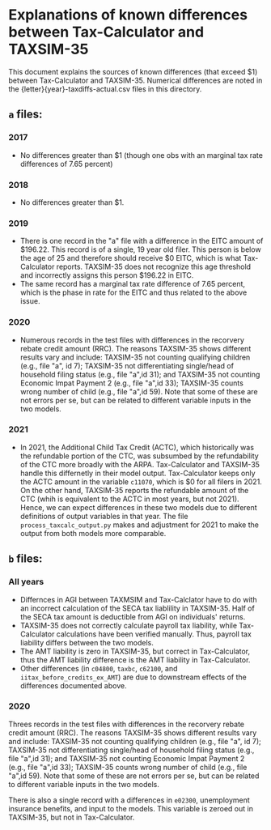 # Explanations of known differences between Tax-Calculator and TAXSIM-35

This document explains the sources of known differences (that exceed $1) between Tax-Calculator and TAXSIM-35.  Numerical differences are noted in the {letter}{year}-taxdiffs-actual.csv files in this directory.

## `a` files:
### 2017
* No differences greater than $1 (though one obs with an marginal tax rate differences of 7.65 percent)

### 2018
* No differences greater than $1.


### 2019
* There is one record in the "a" file with a difference in the EITC amount of $196.22.  This record is of a single, 19 year old filer.  This person is below the age of 25 and therefore should receive $0 EITC, which is what Tax-Calculator reports.  TAXSIM-35 does not recognize this age threshold and incorrectly assigns this person $196.22 in EITC.
* The same record has a marginal tax rate difference of 7.65 percent, which is the phase in rate for the EITC and thus related to the above issue.

### 2020
* Numerous records in the test files with differences in the recorvery rebate credit amount (RRC). The reasons TAXSIM-35 shows different results vary and include: TAXSIM-35 not counting qualifying children (e.g., file "a", id 7);  TAXSIM-35 not differentiating single/head of household filing status (e.g., file "a",id 31); and TAXSIM-35 not counting Economic Impat Payment 2 (e.g., file "a",id 33); TAXSIM-35 counts wrong number of child (e.g., file "a",id 59). Note that some of these are not errors per se, but can be related to different variable inputs in the two models.

### 2021
* In 2021, the Additional Child Tax Credit (ACTC), which historically was the refundable portion of the CTC, was subsumbed by the refundability of the CTC more broadly with the ARPA. Tax-Calculator and TAXSIM-35 handle this differnetly in their model output.  Tax-Calculator keeps only the ACTC amount in the variable `c11070`, which is $0 for all filers in 2021.  On the other hand, TAXSIM-35 reports the refundable amount of the CTC (whih is equivalent to the ACTC in most years, but not 2021).  Hence, we can expect differences in these two models due to different definitions of output variables in that year.  The file `process_taxcalc_output.py` makes and adjustment for 2021 to make the output from both models more comparable.

## `b` files:

### All years
* Differnces in AGI between TAXMSIM and Tax-Calclator have to do with an incorrect calculation of the SECA tax liablility in TAXSIM-35.  Half of the SECA tax amount is deductible from AGI on individuals' returns.
* TAXSIM-35 does not correctly calculate payroll tax liability, while Tax-Calculator calculations have been verified manually. Thus, payroll tax liability differs between the two models.
* The AMT liability is zero in TAXSIM-35, but correct in Tax-Calculator, thus the AMT liability difference is the AMT liability in Tax-Calculator.
* Other differences (in `c04800`, `taxbc`, `c62100`, and `iitax_before_credits_ex_AMT`) are due to downstream effects of the differences documented above.

### 2020
Threes records in the test files with differences in the recorvery rebate credit amount (RRC). The reasons TAXSIM-35 shows different results vary and include: TAXSIM-35 not counting qualifying children (e.g., file "a", id 7);  TAXSIM-35 not differentiating single/head of household filing status (e.g., file "a",id 31); and TAXSIM-35 not counting Economic Impat Payment 2 (e.g., file "a",id 33); TAXSIM-35 counts wrong number of child (e.g., file "a",id 59). Note that some of these are not errors per se, but can be related to different variable inputs in the two models.

There is also a single record with a differences in `e02300`, unemployment insurance benefits, and input to the models.  This variable is zeroed out in TAXSIM-35, but not in Tax-Calculator.